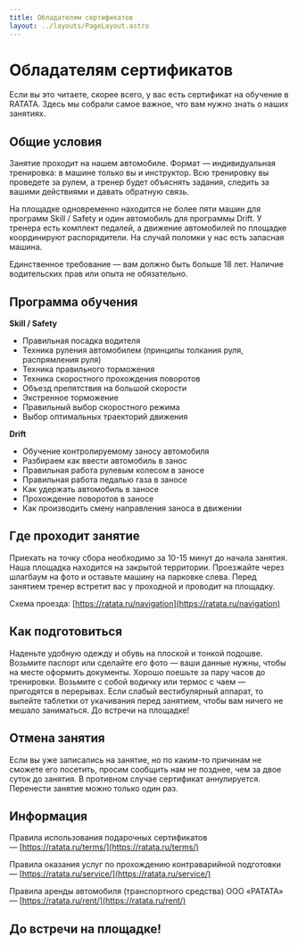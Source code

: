 ```yaml
---
title: Обладателям сертификатов
layout: ../layouts/PageLayout.astro
---
```


# Обладателям сертификатов

Если вы это читаете, скорее всего, у вас есть сертификат на обучение в RATATA. Здесь мы собрали самое важное, что вам нужно знать о наших занятиях.

## Общие условия

Занятие проходит на нашем автомобиле. Формат — индивидуальная тренировка: в машине только вы и инструктор. Всю тренировку вы проведете за рулем, а тренер будет объяснять задания, следить за вашими действиями и давать обратную связь.

На площадке одновременно находится не более пяти машин для программ Skill / Safety и один автомобиль для программы Drift. У тренера есть комплект педалей, а движение автомобилей по площадке координируют распорядители. На случай поломки у нас есть запасная машина.

Единственное требование — вам должно быть больше 18 лет. Наличие водительских прав или опыта не обязательно.

## Программа обучения  

**Skill / Safety**  

- Правильная посадка водителя
- Техника руления автомобилем (принципы толкания руля, распрямления руля)
- Техника правильного торможения
- Техника скоростного прохождения поворотов
- Объезд препятствия на большой скорости
- Экстренное торможение
- Правильный выбор скоростного режима
- Выбор оптимальных траекторий движения  

**Drift**  

- Обучение контролируемому заносу автомобиля
- Разбираем как ввести автомобиль в занос
- Правильная работа рулевым колесом в заносе
- Правильная работа педалью газа в заносе
- Как  удержать автомобиль в заносе
- Прохождение поворотов в заносе 
- Как производить смену направления заноса в движении  

## Где проходит занятие

Приехать на точку сбора необходимо за 10-15 минут до начала занятия. Наша площадка находится на закрытой территории. Проезжайте через шлагбаум на фото и оставьте машину на парковке слева. Перед занятием тренер встретит вас у проходной и проводит на площадку.

Схема проезда: [https://ratata.ru/navigation](https://ratata.ru/navigation)

## Как подготовиться

Наденьте удобную одежду и обувь на плоской и тонкой подошве. Возьмите паспорт или сделайте его фото — ваши данные нужны, чтобы на месте оформить документы. Хорошо поешьте за пару часов до тренировки. Возьмите с собой водичку или термос с чаем — пригодятся в перерывах. Если слабый вестибулярный аппарат, то выпейте таблетки от укачивания перед занятием, чтобы вам ничего не мешало заниматься. До встречи на площадке!

## Отмена занятия

Если вы уже записались на занятие, но по каким-то причинам не сможете его посетить, просим сообщить нам не позднее, чем за двое суток до занятия. В противном случае сертификат аннулируется. Перенести занятие можно только один раз.

## Информация

Правила использования подарочных сертификатов — [https://ratata.ru/terms/](https://ratata.ru/terms/)

Правила оказания услуг по прохождению контраварийной подготовки — [https://ratata.ru/service/](https://ratata.ru/service/)

Правила аренды автомобиля (транспортного средства) ООО «РАТАТА» — [https://ratata.ru/rent/](https://ratata.ru/rent/)

## До встречи на площадке!
